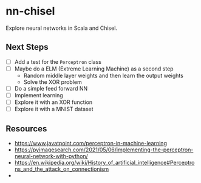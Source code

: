 # nn-chisel

Explore neural networks in Scala and Chisel.

## Next Steps

 * [ ] Add a test for the `Perceptron` class
 * [ ] Maybe do a ELM (Extreme Learning Machine) as a second step
   * Random middle layer weights and then learn the output weights
   * Solve the XOR problem
 * [ ] Do a simple feed forward NN
 * [ ] Implement learning
 * [ ] Explore it with an XOR function
 * [ ] Explore it with a MNIST dataset

## Resources

 * https://www.javatpoint.com/perceptron-in-machine-learning
 * https://pyimagesearch.com/2021/05/06/implementing-the-perceptron-neural-network-with-python/
 * https://en.wikipedia.org/wiki/History_of_artificial_intelligence#Perceptrons_and_the_attack_on_connectionism
 * 
 